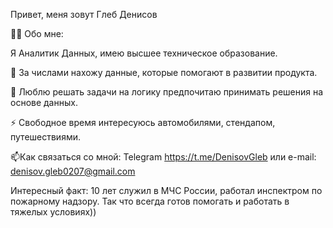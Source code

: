 Привет, меня зовут Глеб Денисов

👨‍💻 Обо мне:

Я Аналитик Данных, имею высшее техническое образование.

🔭 За числами нахожу данные, которые помогают в развитии продукта.

🌱 Люблю решать задачи на логику предпочитаю принимать решения на основе данных.

⚡ Свободное время интересуюсь автомобилями, стендапом, путешествиями.

📫Как связаться со мной: Telegram https://t.me/DenisovGleb или e-mail: denisov.gleb0207@gmail.com

Интересный факт: 10 лет служил в МЧС России, работал инспектром по пожарному надзору. Так что всегда готов помогать и работать в тяжелых условиях))


<!---
GlebDenisov0207/GlebDenisov0207 is a ✨ special ✨ repository because its `README.md` (this file) appears on your GitHub profile.
You can click the Preview link to take a look at your changes.
--->
